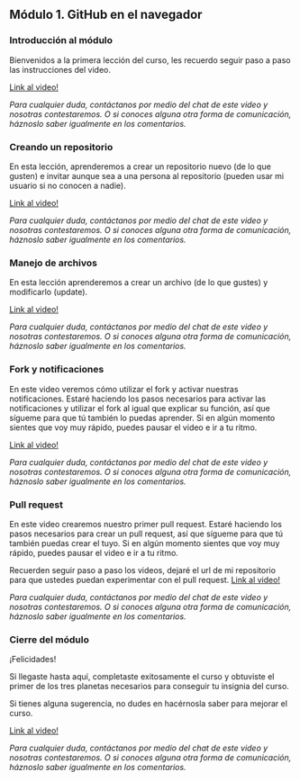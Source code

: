 ## Módulo 1. GitHub en el navegador

### Introducción al módulo
Bienvenidos a la primera lección del curso, les recuerdo seguir paso a paso las instrucciones del video.

[Link al video!](https://www.youtube.com/watch?v=Q06VSWwDGpM&list=PLI-z6o9BMa6MT_hKWuHES0AjrPsHujCf6&index=3)

*Para cualquier duda, contáctanos por medio del chat de este video y nosotras contestaremos. O si conoces alguna otra forma de comunicación, háznoslo saber igualmente en los comentarios.*

### Creando un repositorio
En esta lección, aprenderemos a crear un repositorio nuevo (de lo que gusten) e invitar aunque sea a una persona 
al repositorio (pueden usar mi usuario si no conocen a nadie). 

[Link al video!](https://www.youtube.com/watch?v=6v5D-KY5eXI&list=PLI-z6o9BMa6MT_hKWuHES0AjrPsHujCf6&index=4)

*Para cualquier duda, contáctanos por medio del chat de este video y nosotras contestaremos. O si conoces alguna otra forma de comunicación, háznoslo saber igualmente en los comentarios.*

### Manejo de archivos
En esta lección aprenderemos a crear un archivo (de lo que gustes) y modificarlo (update).

[Link al video!](https://www.youtube.com/watch?v=xCjVFxV7N1g&list=PLI-z6o9BMa6MT_hKWuHES0AjrPsHujCf6&index=5)

*Para cualquier duda, contáctanos por medio del chat de este video y nosotras contestaremos. O si conoces alguna otra forma de comunicación, háznoslo saber igualmente en los comentarios.*

### Fork y notificaciones
En este video veremos cómo utilizar el fork y activar nuestras notificaciones.
Estaré haciendo los pasos necesarios para activar las notificaciones y utilizar el fork al igual que explicar su función, así que sígueme para que tú también lo puedas aprender. Si en algún momento sientes que voy muy rápido, puedes pausar el video e ir a tu ritmo.

[Link al video!](https://www.youtube.com/watch?v=DcIoa0KM1f4&list=PLI-z6o9BMa6MT_hKWuHES0AjrPsHujCf6&index=6)

*Para cualquier duda, contáctanos por medio del chat de este video y nosotras contestaremos. O si conoces alguna otra forma de comunicación, háznoslo saber igualmente en los comentarios.*

### Pull request
En este video crearemos nuestro primer pull request.
Estaré haciendo los pasos necesarios para crear un pull request, así que sígueme para que tú también puedas crear el tuyo. Si en algún momento sientes que voy muy rápido, puedes pausar el video e ir a tu ritmo.

Recuerden seguir paso a paso los videos, dejaré el url de mi repositorio para que ustedes puedan experimentar con el pull request.
[Link al video!](https://www.youtube.com/watch?v=LfxgjR3aPlg&list=PLI-z6o9BMa6MT_hKWuHES0AjrPsHujCf6&index=7)

*Para cualquier duda, contáctanos por medio del chat de este video y nosotras contestaremos. O si conoces alguna otra forma de comunicación, háznoslo saber igualmente en los comentarios.*

### Cierre del módulo
¡Felicidades! 

Si llegaste hasta aquí, completaste exitosamente el curso y obtuviste el primer de los tres planetas necesarios para conseguir tu insignia del curso. 

Si tienes alguna sugerencia, no dudes en hacérnosla saber para mejorar el curso.

[Link al video!](https://www.youtube.com/watch?v=8-DYQMldChY&list=PLI-z6o9BMa6MT_hKWuHES0AjrPsHujCf6&index=8)

*Para cualquier duda, contáctanos por medio del chat de este video y nosotras contestaremos. O si conoces alguna otra forma de comunicación, háznoslo saber igualmente en los comentarios.*


